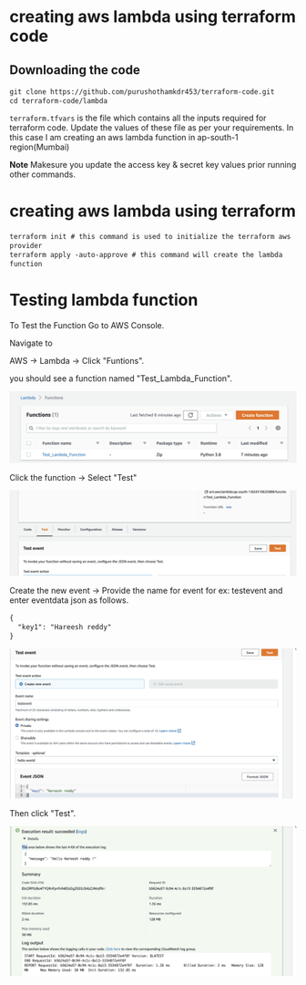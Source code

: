 # creating aws lambda using terraform code


## Downloading the code

```
git clone https://github.com/purushothamkdr453/terraform-code.git
cd terraform-code/lambda
```

`terraform.tfvars` is the file which contains all the inputs required for terraform code. Update the values of these file as per your requirements. In this case I am creating an aws lambda function in ap-south-1 region(Mumbai)

**Note** Makesure you update the access key & secret key values prior running other commands.

# creating aws lambda using terraform

```
terraform init # this command is used to initialize the terraform aws provider
terraform apply -auto-approve # this command will create the lambda function
```

# Testing lambda function

To Test the Function Go to AWS Console.

Navigate to 

AWS -> Lambda -> Click "Funtions". 

you should see a function named "Test_Lambda_Function".

![alt text](../img/lambda/list-functions.png)

Click the function -> Select "Test"

![alt text](../img/lambda/lambda-test-menu.png)

Create the new event -> Provide the name for event for ex: testevent and enter eventdata json as follows.

```
{
  "key1": "Hareesh reddy"
}
```

![alt text](../img/lambda/test-event-data.png)

Then click "Test".

![alt text](../img/lambda/lambda-execution-result.png)
